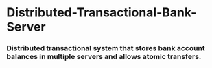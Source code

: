 # Distributed-Transactional-Bank-Server

### Distributed transactional system that stores bank account balances in multiple servers and allows atomic transfers.
